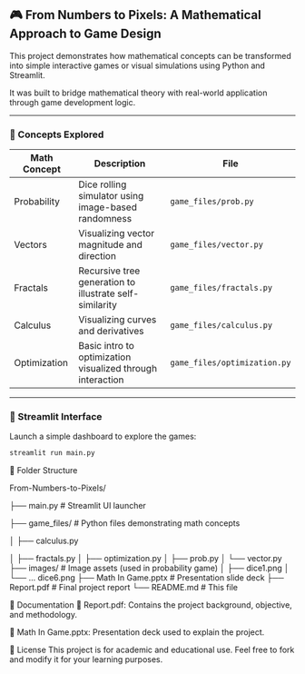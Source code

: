 
## 🎮 From Numbers to Pixels: A Mathematical Approach to Game Design

This project demonstrates how mathematical concepts can be transformed into simple interactive games or visual simulations using Python and Streamlit.

It was built to bridge mathematical theory with real-world application through game development logic.

---

### 🧠 Concepts Explored

| Math Concept     | Description                                                | File                        |
|------------------|------------------------------------------------------------|-----------------------------|
| Probability      | Dice rolling simulator using image-based randomness        | `game_files/prob.py`        |
| Vectors          | Visualizing vector magnitude and direction                 | `game_files/vector.py`      |
| Fractals         | Recursive tree generation to illustrate self-similarity    | `game_files/fractals.py`    |
| Calculus         | Visualizing curves and derivatives                         | `game_files/calculus.py`    |
| Optimization     | Basic intro to optimization visualized through interaction | `game_files/optimization.py`|

---

### 🚀 Streamlit Interface

Launch a simple dashboard to explore the games:

```bash
streamlit run main.py
```
📁 Folder Structure

From-Numbers-to-Pixels/

├── main.py                 # Streamlit UI launcher

├── game_files/             # Python files demonstrating math concepts

│   ├── calculus.py

│   ├── fractals.py
│   ├── optimization.py
│   ├── prob.py
│   └── vector.py
├── images/                 # Image assets (used in probability game)
│   ├── dice1.png
│   └── ... dice6.png
├── Math In Game.pptx       # Presentation slide deck
├── Report.pdf              # Final project report
└── README.md               # This file

📄 Documentation
📘 Report.pdf: Contains the project background, objective, and methodology.

🎥 Math In Game.pptx: Presentation deck used to explain the project.

📃 License
This project is for academic and educational use. Feel free to fork and modify it for your learning purposes.
